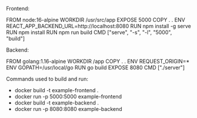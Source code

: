 Frontend: 

FROM node:16-alpine
WORKDIR /usr/src/app
EXPOSE 5000
COPY . .
ENV REACT_APP_BACKEND_URL=http://localhost:8080
RUN npm install -g serve
RUN npm install
RUN npm run build
CMD ["serve", "-s", "-l", "5000", "build"]

Backend: 

FROM golang:1.16-alpine
WORKDIR /app
COPY . .
ENV REQUEST_ORIGIN=*
ENV GOPATH=/usr/local/go
RUN go build
EXPOSE 8080
CMD ["./server"]

Commands used to build and run:

- docker build -t example-frontend .
- docker run -p 5000:5000 example-frontend
- docker build -t example-backend .
- docker run -p 8080:8080 example-backend